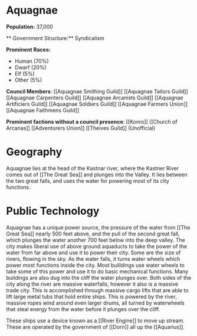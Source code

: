 # Aquagnae

 **Population:** 37,000

** Government Structure:** Syndicalism

**Prominent Races:** 
- Human (70%)
- Dwarf (20%)
- Elf (5%)
- Other (5%)

**Council Members**:
 [[Aquagnae Smithing Guild]]
 [[Aquagnae Tailors Guild]]
  [[Aquagnae Carpenters Guild]]
 [[Aquagnae Arcanists Guild]]
 [[Aquagnae Artificiers Guild]]
 [[Aquagnae Soldiers Guild]]
 [[Aquagnae Farmers Union]]
[[Aquagnae Faithmens Guild]] 

**Prominent factions without a council presence**:
[[Konro]]
[[Church of Arcanas]]
[[Adventurers Union]]
[[Theives Guild]] (Unofficial)


# Geography

Aquagnae lies at the head of the Kastnar river, where the Kastner River comes out of [[The Great Sea]] and plunges into the Valley. It lies between the two great falls, and uses the water for powering most of its city functions.

# Public Technology
Aquagnae has a unique power source, the pressure of the water from [[The Great Sea]] nearly 500 feet above, and the pull of the second great fall, which plunges the water another 700 feet below into the deep valley. The city makes liberal use of above ground aquaducts to take the power of the water from far above and use it to power their city. Some are the size of rivers, flowing in the sky. As the water falls, it turns water wheels which power most functions inside the city. Most builldings use water wheels to take some of this power and use it to do basic mechanical functions. Many buildings are also dug into the cliff the water plunges over. Both sides of the city along the river are massive waterfalls, however it also is a massive trade city. This is accomplished through massive cargo lifts that are able to lift large metal tubs that hold entire ships. This is powered by the river, massive ropes wind around even larger drums, all turned by waterwheels that steal energy from the water before it plunges over the cliff.

These ships use a device known as a [[River Engine]] to move up stream. These are operated by the government of [[Dorn]] all up the [[Aquarius]].

